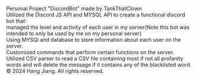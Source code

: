 Personal Project "DiscordBot" made by TankThatClown  
Utilized the Discord JS API and MYSQL API to create a functional discord bot that:  
managed the level and activity of each user in my server(Note this bot was intended to only be used by me on my personal server)  
Using MYSQl and database to store information about each user on the server.  
Customized commands that perform certain functions on the server.  
Utilized CSV parser to read a CSV file containing most if not all profanity words and will delete the message if it contains any of the blacklisted word.  
© 2024 Hang Jiang. All rights reserved.  
